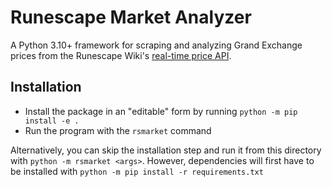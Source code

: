 # Runescape Market Analyzer

A Python 3.10+ framework for scraping and analyzing Grand Exchange prices from the Runescape Wiki's [real-time price API](https://oldschool.runescape.wiki/w/RuneScape:Real-time_Prices).

## Installation

* Install the package in an "editable" form by running `python -m pip install -e .`
* Run the program with the `rsmarket` command

Alternatively, you can skip the installation step and run it from this
directory with `python -m rsmarket <args>`. However, dependencies will first
have to be installed with `python -m pip install -r requirements.txt`
